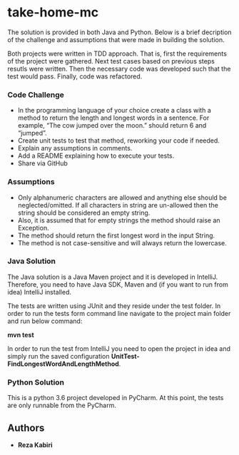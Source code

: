 # take-home-mc

The solution is provided in both Java and Python. Below is a brief decription of the challenge and assumptions that were made in building the solution. 

Both projects were written in TDD approach. That is, first the requirements of the project were gathered. Next test cases based on previous steps resutls were written. Then the necessary code was developed such that the test would pass. Finally, code was refactored.

### Code Challenge

* In the programming language of your choice create a class with a method to return the length and longest words in a sentence. For example, “The cow jumped over the moon.” should return 6 and “jumped”. 
* Create unit tests to test that method, reworking your code if needed. 
* Explain any assumptions in comments. 
* Add a README explaining how to execute your tests. 
* Share via GitHub

### Assumptions 

* Only alphanumeric characters are allowed and anything else should be neglected/omitted. If all characters in string are un-allowed then the string should be considered an empty string.
* Also, it is assumed that for empty strings the method should raise an Exception.
* The method should return the first longest word in the input String.
* The method is not case-sensitive and will always return the lowercase.

### Java Solution

The Java solution is a Java Maven project and it is developed in IntelliJ. Therefore, you need to have Java SDK, Maven and (if you want to run from idea) IntelliJ installed. 

The tests are written using JUnit and they reside under the test folder. In order to run the tests form command line navigate to the project main folder and run below command:

**mvn test**

In order to run the test from IntelliJ you need to open the project in idea and simply run the saved configuration **UnitTest-FindLongestWordAndLengthMethod**.

### Python Solution

This is a python 3.6 project developed in PyCharm. At this point, the tests are only runnable from the PyCharm. 

## Authors

* **Reza Kabiri**

